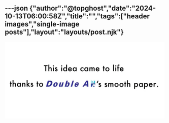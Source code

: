 ---json
{"author":"@topghost","date":"2024-10-13T06:00:58Z","title":"","tags":["header images","single-image posts"],"layout":"layouts/post.njk"}
---

![white screen with the words &#x22;This idea came to life thanks to Double A&#x27;s smooth paper.&#x22; in black text, except the &#x22;Double A&#x22; is their blue wordmark.](/attachments/2024/10/13/12%2010%2058%2004%20PM%20(Plex).png)

